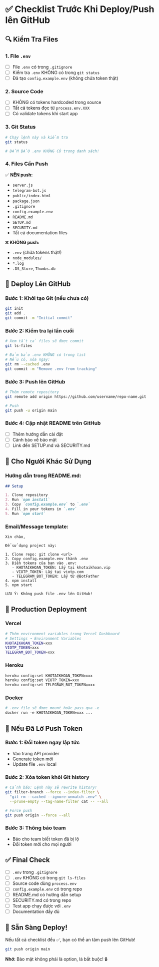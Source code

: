 # ✅ Checklist Trước Khi Deploy/Push lên GitHub

## 🔍 Kiểm Tra Files

### 1. File `.env`
- [ ] File `.env` có trong `.gitignore`
- [ ] Kiểm tra `.env` KHÔNG có trong `git status`
- [ ] Đã tạo `config.example.env` (không chứa token thật)

### 2. Source Code
- [ ] KHÔNG có tokens hardcoded trong source
- [ ] Tất cả tokens đọc từ `process.env.XXX`
- [ ] Có validate tokens khi start app

### 3. Git Status
```bash
# Chạy lệnh này và kiểm tra
git status

# ĐẢM BẢO .env KHÔNG CÓ trong danh sách!
```

### 4. Files Cần Push
✅ **NÊN push:**
- `server.js`
- `telegram-bot.js`
- `public/index.html`
- `package.json`
- `.gitignore`
- `config.example.env`
- `README.md`
- `SETUP.md`
- `SECURITY.md`
- Tất cả documentation files

❌ **KHÔNG push:**
- `.env` (chứa tokens thật!)
- `node_modules/`
- `*.log`
- `.DS_Store`, `Thumbs.db`

## 🚀 Deploy Lên GitHub

### Bước 1: Khởi tạo Git (nếu chưa có)
```bash
git init
git add .
git commit -m "Initial commit"
```

### Bước 2: Kiểm tra lại lần cuối
```bash
# Xem tất cả files sẽ được commit
git ls-files

# Đảm bảo .env KHÔNG có trong list
# Nếu có, xóa ngay:
git rm --cached .env
git commit -m "Remove .env from tracking"
```

### Bước 3: Push lên GitHub
```bash
# Thêm remote repository
git remote add origin https://github.com/username/repo-name.git

# Push
git push -u origin main
```

### Bước 4: Cập nhật README trên GitHub
- [ ] Thêm hướng dẫn cài đặt
- [ ] Cảnh báo về bảo mật
- [ ] Link đến SETUP.md và SECURITY.md

## 🔐 Cho Người Khác Sử Dụng

### Hướng dẫn trong README.md:

```markdown
## Setup

1. Clone repository
2. Run `npm install`
3. Copy `config.example.env` to `.env`
4. Fill in your tokens in `.env`
5. Run `npm start`
```

### Email/Message template:

```
Xin chào,

Để sử dụng project này:

1. Clone repo: git clone <url>
2. Copy config.example.env thành .env
3. Điền tokens của bạn vào .env:
   - KHOTAIKHOAN_TOKEN: Lấy tại khotaikhoan.vip
   - VIOTP_TOKEN: Lấy tại viotp.com
   - TELEGRAM_BOT_TOKEN: Lấy từ @BotFather
4. npm install
5. npm start

LƯU Ý: Không push file .env lên GitHub!
```

## 🏢 Production Deployment

### Vercel
```bash
# Thêm environment variables trong Vercel Dashboard
# Settings → Environment Variables
KHOTAIKHOAN_TOKEN=xxx
VIOTP_TOKEN=xxx
TELEGRAM_BOT_TOKEN=xxx
```

### Heroku
```bash
heroku config:set KHOTAIKHOAN_TOKEN=xxx
heroku config:set VIOTP_TOKEN=xxx
heroku config:set TELEGRAM_BOT_TOKEN=xxx
```

### Docker
```dockerfile
# .env file sẽ được mount hoặc pass qua -e
docker run -e KHOTAIKHOAN_TOKEN=xxx ...
```

## 🐛 Nếu Đã Lỡ Push Token

### Bước 1: Đổi token ngay lập tức
- Vào trang API provider
- Generate token mới
- Update file `.env` local

### Bước 2: Xóa token khỏi Git history
```bash
# Cảnh báo: Lệnh này sẽ rewrite history!
git filter-branch --force --index-filter \
  "git rm --cached --ignore-unmatch .env" \
  --prune-empty --tag-name-filter cat -- --all

# Force push
git push origin --force --all
```

### Bước 3: Thông báo team
- Báo cho team biết token đã bị lộ
- Đổi token mới cho mọi người

## ✅ Final Check

- [ ] `.env` trong `.gitignore`
- [ ] `.env` KHÔNG có trong `git ls-files`
- [ ] Source code dùng `process.env`
- [ ] `config.example.env` có trong repo
- [ ] README.md có hướng dẫn setup
- [ ] SECURITY.md có trong repo
- [ ] Test app chạy được với `.env`
- [ ] Documentation đầy đủ

## 🎉 Sẵn Sàng Deploy!

Nếu tất cả checklist đều ✅, bạn có thể an tâm push lên GitHub!

```bash
git push origin main
```

**Nhớ:** Bảo mật không phải là option, là bắt buộc! 🔒


